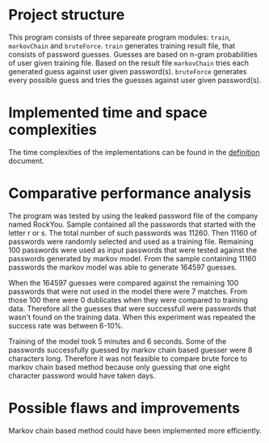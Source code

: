 # Project structure

This program consists of three separeate program modules: `train`, `markovChain` and `bruteForce`. `train` generates training result file, that consists of password guesses. Guesses are based on n-gram probabilities of user given training file. Based on the result file `markovChain` tries each generated guess against user given password(s). `bruteForce` generates every possible guess and tries the guesses against user given password(s).

# Implemented time and space complexities

The time complexities of the implementations can be found in the [definition](docs/project_definitions.md) document.

# Comparative performance analysis

The program was tested by using the leaked password file of the company named RockYou. Sample contained all the passwords that started with the letter r or s. The total number of such passwords was 11260. Then 11160 of passwords were randomly selected and used as a training file. Remaining 100 passwords were used as input passwords that were tested against the passwords generated by markov model. From the sample containing 11160 passwords the markov model was able to generate 164597 guesses.

When the 164597 guesses were compared against the remaining 100 passwords that were not used in the model there were 7 matches. From those 100 there were 0 dublicates when they were compared to training data. Therefore all the guesses that were successfull were passwords that wasn't found on the training data. When this experiment was repeated the success rate was between 6-10%.

Training of the model took 5 minutes and 6 seconds. Some of the passwords successfully guessed by markov chain based guesser were 8 characters long. Therefore it was not feasible to compare brute force to markov chain based method because only guessing that one eight character password would have taken days.

# Possible flaws and improvements

Markov chain based method could have been implemented more efficiently.